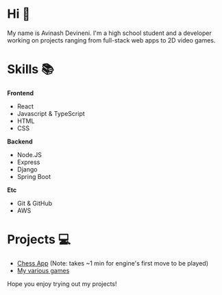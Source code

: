# Hi 👋
My name is Avinash Devineni. I'm a high school student and a developer working on projects ranging from full-stack web apps to 2D video games.

# Skills 📚
**Frontend**
- React
- Javascript & TypeScript
- HTML
- CSS

**Backend**
- Node.JS
- Express
- Django
- Spring Boot

**Etc**
- Git & GitHub
- AWS

# Projects 💻
* [Chess App](https://avinashdevineni.github.io/Chess-Site/) (Note: takes ~1 min for engine's first move to be played)
* [My various games](https://adevina.itch.io/)

Hope you enjoy trying out my projects!